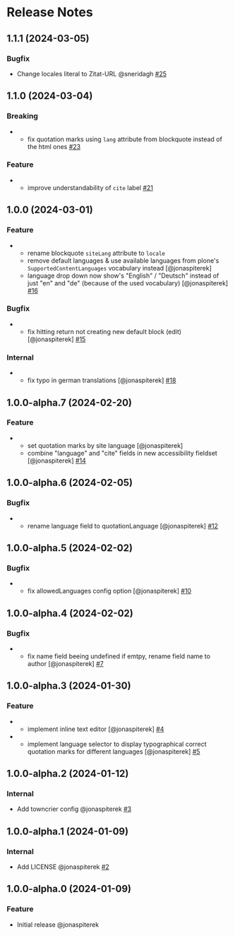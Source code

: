 # Release Notes

<!-- You should *NOT* be adding new change log entries to this file.
     You should create a file in the news directory instead.
     For helpful instructions, please see:
     https://6.docs.plone.org/contributing/index.html?highlight=towncrier#change-log-entry
-->

<!-- towncrier release notes start -->

## 1.1.1 (2024-03-05)

### Bugfix

- Change locales literal to Zitat-URL @sneridagh [#25](https://github.com/kitconcept/volto-quote-block/pull/25)

## 1.1.0 (2024-03-04)

### Breaking

- - fix quotation marks using `lang` attribute from blockquote instead of the html ones [#23](https://github.com/kitconcept/volto-quote-block/pull/23)

### Feature

- - improve understandability of `cite` label [#21](https://github.com/kitconcept/volto-quote-block/pull/21)

## 1.0.0 (2024-03-01)

### Feature

- - rename blockquote `siteLang` attribute to `locale`
  - remove default languages & use available languages from plone's `SupportedContentLanguages` vocabulary instead [@jonaspiterek]
  - language drop down now show's "English" / "Deutsch" instead of just "en" and "de" (because of the used vocabulary) [@jonaspiterek] [#16](https://github.com/kitconcept/volto-quote-block/pull/16)

### Bugfix

- - fix hitting return not creating new default block (edit) [@jonaspiterek] [#15](https://github.com/kitconcept/volto-quote-block/pull/15)

### Internal

- - fix typo in german translations [@jonaspiterek] [#18](https://github.com/kitconcept/volto-quote-block/pull/18)

## 1.0.0-alpha.7 (2024-02-20)

### Feature

- - set quotation marks by site language [@jonaspiterek]
  - combine "language" and "cite" fields in new accessibility fieldset [@jonaspiterek] [#14](https://github.com/kitconcept/volto-quote-block/pull/14)

## 1.0.0-alpha.6 (2024-02-05)

### Bugfix

- - rename language field to quotationLanguage [@jonaspiterek] [#12](https://github.com/kitconcept/volto-quote-block/pull/12)

## 1.0.0-alpha.5 (2024-02-02)

### Bugfix

- - fix allowedLanguages config option [@jonaspiterek] [#10](https://github.com/kitconcept/volto-quote-block/pull/10)

## 1.0.0-alpha.4 (2024-02-02)

### Bugfix

- - fix name field beeing undefined if emtpy, rename field name to author [@jonaspiterek] [#7](https://github.com/kitconcept/volto-quote-block/pull/7)

## 1.0.0-alpha.3 (2024-01-30)

### Feature

- - implement inline text editor [@jonaspiterek] [#4](https://github.com/kitconcept/volto-quote-block/pull/4)
- - implement language selector to display typographical correct quotation marks for different languages [@jonaspiterek] [#5](https://github.com/kitconcept/volto-quote-block/pull/5)

## 1.0.0-alpha.2 (2024-01-12)

### Internal

- Add towncrier config @jonaspiterek [#3](https://github.com/kitconcept/volto-quote-block/pull/3)

## 1.0.0-alpha.1 (2024-01-09)

### Internal

- Add LICENSE @jonaspiterek [#2](https://github.com/kitconcept/volto-quote-block/pull/2)

## 1.0.0-alpha.0 (2024-01-09)

### Feature

- Initial release @jonaspiterek
